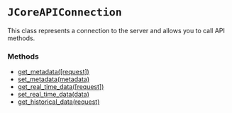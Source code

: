 # `JCoreAPIConnection`

This class represents a connection to the server and allows you to call API methods.

### Methods

* [get_metadata([request])](get_metadata.md)
* [set_metadata(metadata)](set_metadata.md)
* [get_real_time_data([request])](get_real_time_data.md)
* [set_real_time_data(data)](set_real_time_data.md)
* [get_historical_data(request)](get_historical_data_md)
